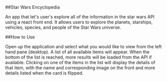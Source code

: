 ##Star Wars Encyclopedia

An app that let's user's explore all of the information in the star wars API using a react front end. It allows users to explore the planets, starships, vehicles, species, and people of the Star Wars universe.

##How to Use

Open up the application and select what you would like to view from the left hand pane (desktop). A list of all available items will appear. When the bottom of the list is reached, more results will be loaded from the API if available. Clicking on one of the items in the list will display the details of that item, with the name and corresponding image on the front and more details listed when the card is flipped.